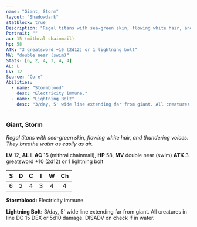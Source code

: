 ```yaml
---
name: "Giant, Storm"
layout: "Shadowdark"
statblock: true
Description: "Regal titans with sea-green skin, flowing white hair, and thundering voices. They breathe water as easily as air."
Portrait: ""
ac: 15 (mithral chainmail)
hp: 58
ATK: "3 greatsword +10 (2d12) or 1 lightning bolt"
MV: "double near (swim)"
Stats: [6, 2, 4, 3, 4, 4]
AL: L
LV: 12
Source: "Core"
Abilities:
  - name: "Stormblood"
    desc: "Electricity immune."
  - name: "Lightning Bolt"
    desc: "3/day, 5' wide line extending far from giant. All creatures in line DC 15 DEX or 5d10 damage. DISADV on check if in water."
---
```


### Giant, Storm

_Regal titans with sea-green skin, flowing white hair, and thundering voices. They breathe water as easily as air._

**LV** 12, **AL** L
**AC** 15 (mithral chainmail), **HP** 58, **MV** double near (swim)
**ATK** 3 greatsword +10 (2d12) or 1 lightning bolt

|  S  |  D  |  C  |  I  |  W  |  Ch  |
|:---:|:---:|:---:|:---:|:---:|:----:|
| 6 | 2 | 4 | 3 | 4 | 4 |

**Stormblood:** Electricity immune.

**Lightning Bolt:** 3/day, 5' wide line extending far from giant. All creatures in line DC 15 DEX or 5d10 damage. DISADV on check if in water.

